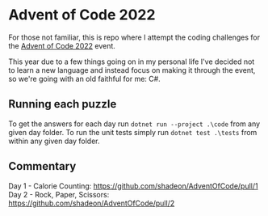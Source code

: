 # Advent of Code 2022

For those not familiar, this is repo where I attempt the coding challenges for the [Advent of Code 2022](https://adventofcode.com/2022/) event.

This year due to a few things going on in my personal life I've decided not to learn a new language and instead focus on making it through the event, so we're going with an old faithful for me: C#.

## Running each puzzle

To get the answers for each day run `dotnet run --project .\code` from any given day folder. To run the unit tests simply run `dotnet test .\tests` from within any given day folder.

## Commentary

Day 1 - Calorie Counting: https://github.com/shadeon/AdventOfCode/pull/1
Day 2 - Rock, Paper, Scissors: https://github.com/shadeon/AdventOfCode/pull/2
